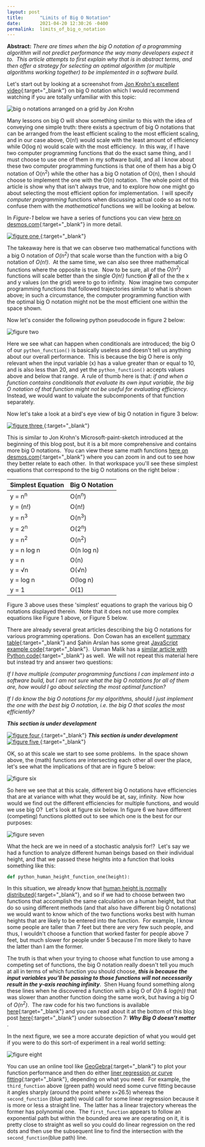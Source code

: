 ```yaml
---
layout: post
title:      "Limits of Big O Notation"
date:       2021-04-20 12:30:26 -0400
permalink:  limits_of_big_o_notation
---
```


**Abstract:** *There are times when the big O notation of a programming algorithm will not predict performance the way many developers expect it to.&nbsp;  This article attempts to first explain why that is in abstract terms, and then offer a strategy for selecting an optimal algorithm (or multiple algorithms working together) to be implemented in a software build.*  



Let's start out by looking at a screenshot from [Jon Krohn's excellent video](https://www.youtube.com/watch?v=5yJ_QLec0Lc){:target="_blank"} on big O notation which I would recommend watching if you are totally unfamiliar with this topic:

![big o notations arranged on a grid by Jon Krohn](https://i.imgur.com/pUzkOKi.png)

Many lessons on big O will show something similar to this with the idea of conveying one simple truth: there exists a spectrum of big O notations that can be arranged from the least efficient scaling to the most efficient scaling, and in our case above, O(n!) would scale with the least amount of efficiency while O(log n) would scale with the most efficiency.&nbsp;  In this way, if I have two computer programming functions that do the exact same thing, and I must choose to use one of them in my software build, and all I know about these two computer programming functions is that one of them has a big O notation of O(n<sup>2</sup>) while the other has a big O notation of O(n), then I should choose to implement the one with the O(n) notation.&nbsp;  The whole point of this article is show why that isn't always true, and to explore how one might go about selecting the most efficient option for implementation.&nbsp;  I will specify *computer programming* functions when discussing actual code so as not to confuse them with the *mathematical* functions we will be looking at below.&nbsp;

In *Figure-1* below we have a series of functions you can view [here on desmos.com](https://www.desmos.com/calculator/nuzg9tvbl9){:target="_blank"} in more detail.

[
![figure one](https://i.imgur.com/qxVkPQr.png)
](https://www.desmos.com/calculator/dw6per4vkt){:target="_blank"}

The takeaway here is that we can observe two mathematical functions with a big O notation of *O(n<sup>2</sup>)* that scale worse than the function with a big O notation of *O(n!)*.&nbsp;  At the same time, we can also see three mathematical functions where the opposite is true.&nbsp;  Now to be sure, all of the *O(n<sup>2</sup>)* functions will scale better than the single *O(n!)* function ***if*** all of the the x and y values (on the grid) were to go to infinity.&nbsp;  Now imagine two computer programming functions that followed trajectories similar to what is shown above; in such a circumstance, the computer programming function with the optimal big O notation might not be the most efficient one within the space shown.&nbsp;

Now let's consider the following python pseudocode in figure 2 below:

![figure two](https://i.imgur.com/2eJX9KL.png)

Here we see what can happen when conditionals are introduced; the big O of our `python_function()` is basically useless and doesn't tell us anything about our overall performance.&nbsp; This is because the big O here is only relevant when the input variable (x) has a value greater than or equal to 10, and is also less than 20, and yet the `python_function()` accepts values above and below that range.&nbsp;   A rule of thumb here is that: *if and when a function contains conditionals that evaluate its own input variable, the big O notation of that function might not be useful for evaluating efficiency*.&nbsp;  Instead, we would want to valuate the subcomponents of that function separately.&nbsp;

Now let's take a look at a bird's eye view of big O notation in figure 3 below:

[
![figure three](https://i.imgur.com/bXoHRT0.png)
](https://www.desmos.com/calculator/zuhpohsbtv){:target="_blank"}


This is similar to Jon Krohn's Microsoft-paint-sketch introduced at the beginning of this blog post, but it is a bit more comprehensive and contains more big O notations.&nbsp;  You can view these same math functions [here on desmos.com](https://www.desmos.com/calculator/wanscrgyzq){:target="_blank"} where you can zoom in and out to see how they better relate to each other.&nbsp;  In that workspace you'll see these simplest equations that correspond to the big O notations on the right below :

|  Simplest Equation  | Big O Notation |
|--|--|
| y = n<sup>n</sup>   | O(n<sup>n</sup>) |
| y = (n!)| O(n!) |
| y = n<sup>3</sup>| O(n<sup>3</sup>) |
| y = 2<sup>n</sup> | O(2<sup>n</sup>)|
| y = n<sup>2</sup> | O(n<sup>2</sup>)|
| y = n log n | O(n log n)|
| y = n | O(n)|
| y = <span>&#8730;</span>n | O(<span>&#8730;</span>n)|
| y = log n | O(log n)|
| y = 1 | O(1)|

Figure 3 above uses these 'simplest' equations to graph the various big O notations displayed therein.&nbsp;  Note that it does not use more complex equations like Figure 1 above, or Figure 5 below.&nbsp;

There are already several great articles describing the big O notations for various programming operations.&nbsp;  Don Cowan has an excellent [summary table](https://www.donkcowan.com/blog/2013/5/11/big-o-notation){:target="_blank"} and Şahin Arslan has some great [JavaScript example code](https://dev.to/humblecoder00/comprehensive-big-o-notation-guide-in-plain-english-using-javascript-3n6m){:target="_blank"}.&nbsp;  Usman Malik has a [similar article with Python code](https://stackabuse.com/big-o-notation-and-algorithm-analysis-with-python-examples/){:target="_blank"} as well.&nbsp;  We will not repeat this material here but instead try and answer two questions:

*If I have multiple (computer programming functions I can implement into a software build, but I am not sure what the big O notations for all of them are, how would I go about selecting the most optimal function?*

*If I do know the big O notations for my algorithms, should I just implement the one with the best big O notation, i.e. the big O that scales the most efficiently?&nbsp;*

***This section is under development***


[
![figure four](https://i.imgur.com/R1KMZ4u.png)
](https://www.desmos.com/calculator/lvfipf0q6p){:target="_blank"}
***This section is under development***
[
![figure five](https://i.imgur.com/1fePG6a.png)
](https://www.desmos.com/calculator/1hqyvyveh6){:target="_blank"}

OK, so at this scale we start to see some problems.&nbsp;  In the space shown above, the (math) functions are intersecting each other all over the place, let's see what the implications of that are in figure 5 below:

![figure six](https://i.imgur.com/1sQ3XE3.png)

So here we see that at this scale, different big O notations have efficiencies that are at variance with what they would be at, say, infinity.&nbsp;  Now how would we find out the different efficiencies for multiple functions, and would we use big O?&nbsp;  Let's look at figure six below.  In figure 6 we have different (competing) functions plotted out to see which one is the best for our purposes:

![figure seven](https://i.imgur.com/OFGpLrF.png)

What the heck are we in need of a stochastic analysis for!?&nbsp;  Let's say we had a function to analyze different human beings based on their individual height, and that we passed these heights into a function that looks something like this:
```python
def python_human_height_function_one(height):
```
In this situation, we already know that [human height is normally distributed](https://ourworldindata.org/human-height#height-is-normally-distributed){:target="_blank"}, and so if we had to choose between two functions that accomplish the same calculation on a human height, but that do so using different methods (and that also have different big O notations) we would want to know which of the two functions works best with human heights that are likely to be entered into the function.&nbsp;  For example, I know some people are taller than 7 feet but there are very few such people, and thus, I wouldn't choose a function that worked faster for people above 7 feet, but much slower for people under 5 because I'm more likely to have the latter than I am the former.&nbsp;

The truth is that when your trying to choose what function to use among a competing set of functions, the big O notation really doesn't tell you much at all in terms of which function you should choose, ***this is because the input variables you'll be passing to those functions will not necessarily result in the y-axis reaching infinity***.&nbsp;  Shen Huang found something along these lines when he discovered a function with a big O of *O(n & log(n))* that was slower than another function doing the same work, but having a big O of *O(n<sup>2</sup>)*.&nbsp;  The raw code for his two functions is available [here](https://trinket.io/python/87a3166026){:target="_blank"} and you can read about it at the bottom of this blog post [here](https://www.freecodecamp.org/news/big-o-notation-why-it-matters-and-why-it-doesnt-1674cfa8a23c/#Why-BigO-doesn%E2%80%99t-matter){:target="_blank"} under subsection 7: ***Why Big O doesn’t matter*** .&nbsp;


In the next figure, we see a more accurate depiction of what you would get if you were to do this sort-of experiment in a real world setting:

![figure eight](https://i.imgur.com/JyToYfz.png)

You can use an online tool like [GeoGebra](https://www.geogebra.org/){:target="_blank"} to plot your function performance and then do either [liner regression or curve fitting](https://www.youtube.com/watch?v=TmYl6k4e_AE){:target="_blank"}, depending on what you need.&nbsp;  For example, the `third_function` above (green path) would need some curve fitting because it angles sharply (around the point where x=26.5) whereas the `second_function` (blue path) would call for some linear regression because it is more or less a straight line.&nbsp;  The latter has a linear trajectory whereas the former has polynomial one.&nbsp;  The `first_function` appears to follow an exponential path but within the bounded area we are operating on it, it is pretty close to straight as well so you could do linear regression on the red dots and then use the subsequent line to find the intersection with the `second_function`(blue path) line.&nbsp;
